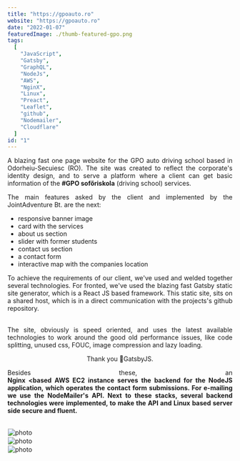 ```yaml
---
title: "https://gpoauto.ro"
website: "https://gpoauto.ro"
date: "2022-01-07"
featuredImage: ./thumb-featured-gpo.png
tags:
  [
    "JavaScript",
    "Gatsby",
    "GraphQL",
    "NodeJs",
    "AWS",
    "NginX",
    "Linux",
    "Preact",
    "Leaflet",
    "github",
    "Nodemailer",
    "Cloudflare"
  ]
id: "1"
---
```


<style>
  /* underline{}, green bold color{color}, center, justify, image border */
colour{
  color: var(--accent-color);
  display: inline-block;
  font-weight: 700;
}
centered{
  text-align:center;
}
justify{
  text-align:justify;
}
    Img{
      border: solid 1px #fff;
    }
    Img:hover{
      border: solid 2px var(--accent-color);
    }
    
 </style>



<justify>

A blazing fast one page website for the GPO auto driving school based in Odorheiu-Secuiesc (RO). 
The site was created to reflect the corporate's identity design, and to serve a platform where a client can get basic information of 
the **#GPO sofőriskola** (driving school) services.  

The main features asked by the client and implemented by the JointAdventure Bt. are the next:
 * responsive banner image
 * card with the services
 * about us section
 * slider with former students
 * contact us section
 * a contact form
 * interactive map with the companies location  

To achieve the requirements of our client, we've used and welded together several technologies. For fronted, we've used the blazing fast Gatsby static site generator, which is a React JS based framework. 
This static site, sits on a shared host, which is in a direct communication with the projects's github repository.   
<br/>

The site, obviously is speed oriented, and uses the latest available technologies to work 
around the good old performance issues, like code splitting, unused css, FOUC, image compression and lazy loading.

<center>Thank you 💜GatsbyJS. <br/> </center>

Besides these, an <colour> Nginx <based AWS EC2 instance serves the backend for the NodeJS application, which operates the contact form submissions. 
For e-mailing we use the NodeMailer's API.
Next to these stacks, several backend technologies were implemented, to make the API and Linux based server side secure and fluent. 
</justify>
<br />
<br />



![photo](thumb-gpo-1.png)  
![photo](thumb-gpo-2.png)  
![photo](thumb-gpo-3.png)  
